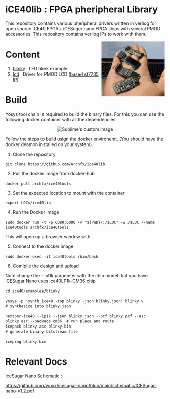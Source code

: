 # iCE40lib : FPGA pheripheral Library 

This repository contains various pheripheral drivers written in verilog for open source ICE40 FPGAs.
iCESuger nano FPGA ships with several PMOD accessories. This repository contains verilog IPs to work with them.

<img src="/images/ice40.jpeg" alt="docker" width="200" align="right">

Content
======

1. [blinky](/blinky/) : LED blink example 
2. [lcd](/lcd/) : Driver for PMOD LCD ([based st7735 IP](https://github.com/lawrie/ulx3s_examples))




Build
======

Yosys tool chain is required to build the binary files.
For this you can use the following docker container with all the dependencies

<p align="center">
  <img src="https://dockerico.blankenship.io/image/archfx/yosystools" alt="Sublime's custom image"/>
</p>

<!-- [![dockeri.co](https://dockerico.blankenship.io/image/archfx/yosystools)](https://hub.docker.com/r/archfx/yosystools) -->

Follow the steps to build usign the docker environemt. (You should have the docker deamon installed on your system)

1. Clone the repository

```shell
git clone https://github.com/Archfx/ice40lib
```

2. Pull the docker image from docker-hub


```shell
docker pull archfx/ice40tools
```

3. Set the expected location to mount with the container
```shell
export LOC=/ice40lib
```

4. Run the Docker image
```shell
sudo docker run -t -p 6080:6080 -v "${PWD}/:/$LOC" -w /$LOC --name ice40tools archfx/ice40tools
```
This will open up a browser window with 

5. Connect to the docker image

```shell
sudo docker exec -it ice40tools /bin/bash
```

6. Comlpile the design and upload

Note change the --pl1k parameter with the chip model that you have. iCESugar Nano uses ice40LP1k-CM36 chip

```shell
cd ice40/examples/blinky

yosys -p 'synth_ice40 -top blinky -json blinky.json' blinky.v               # synthesize into blinky.json

nextpnr-ice40 --lp1k --json blinky.json --pcf blinky.pcf --asc blinky.asc --package cm36  # run place and route
icepack blinky.asc blinky.bin                                               # generate binary bitstream file

iceprog blinky.bin                                                       
```



Relevant Docs
=========

IceSugar Nano Schematic :

https://github.com/wuxx/icesugar-nano/blob/main/schematic/ICESugar-nano-v1.2.pdf
